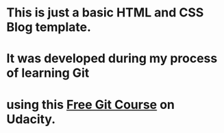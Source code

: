 # This is just a basic HTML and CSS Blog template.
# It was developed during my process of learning Git
# using this [Free Git Course](https://www-preview.udacity.com/course/version-control-with-git--ud123) on Udacity. 
